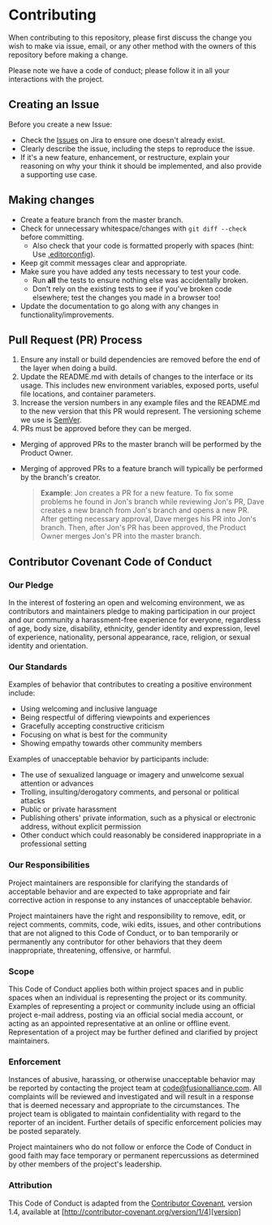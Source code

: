# Contributing

When contributing to this repository, please first discuss the change you wish to make via issue, email, or any other method with the owners of this repository before making a change. 

Please note we have a code of conduct; please follow it in all your interactions with the project.

## Creating an Issue

Before you create a new Issue:

* Check the [Issues](https://jira.fusionalliance.com/browse/AUT) on Jira to ensure one doesn't already exist.
* Clearly describe the issue, including the steps to reproduce the issue.
* If it's a new feature, enhancement, or restructure, explain your reasoning on why your think it should be implemented, and also provide a supporting use case.

## Making changes

* Create a feature branch from the master branch.
* Check for unnecessary whitespace/changes with `git diff --check` before committing.
  * Also check that your code is formatted properly with spaces (hint: Use [.editorconfig](http://editorconfig.org/)).
* Keep git commit messages clear and appropriate.
* Make sure you have added any tests necessary to test your code.
  * Run __all__ the tests to ensure nothing else was accidentally broken.
  * Don't rely on the existing tests to see if you've broken code elsewhere; test the changes you made in a browser too!
* Update the documentation to go along with any changes in functionality/improvements.

## Pull Request (PR) Process

1. Ensure any install or build dependencies are removed before the end of the layer when doing a build.
1. Update the README.md with details of changes to the interface or its usage. This includes new environment variables, exposed ports, useful file locations, and container parameters.
1. Increase the version numbers in any example files and the README.md to the new version that this PR would represent. The versioning scheme we use is [SemVer](http://semver.org/).
1. PRs must be approved before they can be merged.
  * Merging of approved PRs to the master branch will be performed by the Product Owner.
  * Merging of approved PRs to a feature branch will typically be performed by the branch's creator.

    > **Example**: Jon creates a PR for a new feature. To fix some problems he found in Jon's branch while reviewing Jon's PR, Dave creates a new branch from Jon's branch and opens a new PR. After getting necessary approval, Dave merges his PR into Jon's branch. Then, after Jon's PR has been approved, the Product Owner merges Jon's PR into the master branch.

## Contributor Covenant Code of Conduct

### Our Pledge

In the interest of fostering an open and welcoming environment, we as
contributors and maintainers pledge to making participation in our project and
our community a harassment-free experience for everyone, regardless of age, body
size, disability, ethnicity, gender identity and expression, level of experience,
nationality, personal appearance, race, religion, or sexual identity and
orientation.

### Our Standards

Examples of behavior that contributes to creating a positive environment
include:

* Using welcoming and inclusive language
* Being respectful of differing viewpoints and experiences
* Gracefully accepting constructive criticism
* Focusing on what is best for the community
* Showing empathy towards other community members

Examples of unacceptable behavior by participants include:

* The use of sexualized language or imagery and unwelcome sexual attention or
advances
* Trolling, insulting/derogatory comments, and personal or political attacks
* Public or private harassment
* Publishing others' private information, such as a physical or electronic
  address, without explicit permission
* Other conduct which could reasonably be considered inappropriate in a
  professional setting

### Our Responsibilities

Project maintainers are responsible for clarifying the standards of acceptable
behavior and are expected to take appropriate and fair corrective action in
response to any instances of unacceptable behavior.

Project maintainers have the right and responsibility to remove, edit, or
reject comments, commits, code, wiki edits, issues, and other contributions
that are not aligned to this Code of Conduct, or to ban temporarily or
permanently any contributor for other behaviors that they deem inappropriate,
threatening, offensive, or harmful.

### Scope

This Code of Conduct applies both within project spaces and in public spaces
when an individual is representing the project or its community. Examples of
representing a project or community include using an official project e-mail
address, posting via an official social media account, or acting as an appointed
representative at an online or offline event. Representation of a project may be
further defined and clarified by project maintainers.

### Enforcement

Instances of abusive, harassing, or otherwise unacceptable behavior may be
reported by contacting the project team at [code@fusionalliance.com](mailto:code@fusionalliance.com). All
complaints will be reviewed and investigated and will result in a response that
is deemed necessary and appropriate to the circumstances. The project team is
obligated to maintain confidentiality with regard to the reporter of an incident.
Further details of specific enforcement policies may be posted separately.

Project maintainers who do not follow or enforce the Code of Conduct in good
faith may face temporary or permanent repercussions as determined by other
members of the project's leadership.

### Attribution

This Code of Conduct is adapted from the [Contributor Covenant][homepage], version 1.4,
available at [http://contributor-covenant.org/version/1/4][version]

[homepage]: http://contributor-covenant.org
[version]: http://contributor-covenant.org/version/1/4/
